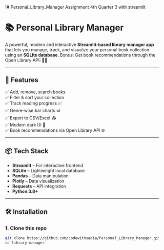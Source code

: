 ]# Personal_Library_Manager
Assignment 4th Quarter 3 with streamlit
# 📚 Personal Library Manager

A powerful, modern and interactive **Streamlit-based library manager app** that lets you manage, track, and visualize your personal book collection using an **SQLite database**. Bonus: Get book recommendations through the Open Library API! 📖✨

---

## 🚀 Features

✅ Add, remove, search books  
✅ Filter & sort your collection  
✅ Track reading progress 📈  
✅ Genre-wise bar charts 📊  
✅ Export to CSV/Excel 📤  
✅ Modern dark UI 🎨  
✅ Book recommendations via Open Library API 🌐  

---

## 📦 Tech Stack

- **Streamlit** – For interactive frontend  
- **SQLite** – Lightweight local database  
- **Pandas** – Data manipulation  
- **Plotly** – Data visualization  
- **Requests** – API integration  
- **Python 3.8+**

---

## 🛠️ Installation

### 1. Clone this repo

```bash
git clone https://github.com/codewithsadia/Personal_Library_Manager.git
cd library-manager

